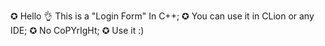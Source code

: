  ✪  Hello 👌 This is a "Login Form" In C++;
 ✪  You can use it in CLion or any IDE;
 ✪  No CoPYrIgHt;
 ✪  Use it :)
